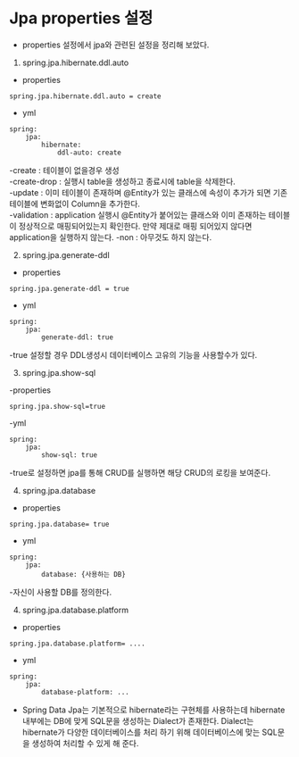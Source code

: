 # Jpa properties 설정

- properties 설정에서 jpa와 관련된 설정을 정리해 보았다.


1. spring.jpa.hibernate.ddl.auto

- properties

``` 
spring.jpa.hibernate.ddl.auto = create
```

- yml
```
spring:
    jpa:
        hibernate:
            ddl-auto: create
```

-create :  테이블이 없을경우 생성  
-create-drop : 실행시 table을 생성하고 종료시에 table을 삭제한다.  
-update : 이미 테이블이 존재하며 @Entity가 있는 클래스에 속성이 추가가 되면 기존테이블에 변화없이 Column을 추가한다.  
-validation : application 실행시 @Entity가 붙어있는 클래스와 이미 존재하는 테이블이 정상적으로 매핑되어있는지 확인한다. 만약 제대로 매핑 되어있지 않다면 application을 실행하지 않는다.
-non : 아무것도 하지 않는다.



2. spring.jpa.generate-ddl

- properties
```
spring.jpa.generate-ddl = true
```

- yml
```
spring:
    jpa:
        generate-ddl: true
```

-true 설정할 경우 DDL생성시 데이터베이스 고유의 기능을 사용할수가 있다.


3. spring.jpa.show-sql

-properties
```
spring.jpa.show-sql=true
```

-yml
```
spring:
    jpa:
        show-sql: true
```

-true로 설정하면 jpa를 통해 CRUD를 실행하면 해당 CRUD의 로킹을 보여준다.


4. spring.jpa.database

- properties
```
spring.jpa.database= true
```

- yml
```
spring:
    jpa:
        database: {사용하는 DB}
```

-자신이 사용할 DB를 정의한다.


4. spring.jpa.database.platform

- properties
```
spring.jpa.database.platform= ....
```

- yml
```
spring:
    jpa:
        database-platform: ...
```

- Spring Data Jpa는 기본적으로 hibernate라는 구현체를 사용하는데
hibernate 내부에는 DB에 맞게 SQL문을 생성하는 Dialect가 존재한다.
Dialect는 hibernate가 다양한 데이터베이스를 처리 하기 위해 데이터베이스에 맞는 SQL문을 생성하여 처리할 수 있게 해 준다.



















